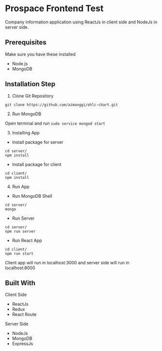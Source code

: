 # Prospace Frontend Test

Company information application using ReactJs in client side and NodeJs in server side.


## Prerequisites
Make sure you have these installed

- Node.js
- MongoDB

## Installation Step
1) Clone Git Repository

```
git clone https://github.com/aimanggi/ohlc-chart.git
```

2) Run MongoDB

Open terminal and run `sudo service mongod start`


3) Installing App

- Install package for server
```
cd server/
npm install
```

- Install package for client
```
cd client/
npm install
```

4) Run App
- Run MongoDB Shell
```
cd server/
mongo
```

- Run Server
```
cd server/
npm run server
```

- Run React App

```
cd client/
npm run start
```


Client app will run in localhost:3000 and server side will run in localhost:8000

## Built With
Client Side

- ReactJs
- Redux
- React Route


Server Side

- NodeJs
- MongoDB
- ExpressJs

